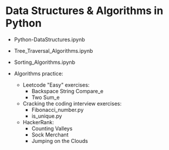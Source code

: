 # Data Structures & Algorithms in Python

- Python-DataStructures.ipynb
- Tree_Traversal_Algorithms.ipynb
- Sorting_Algorithms.ipynb

- Algorithms practice:
  - Leetcode "Easy" exercises:
      * Backspace String Compare_e
      * Two Sum_e
  - Cracking the coding interview exercises:
      * Fibonacci_number.py
      * is_unique.py
  - HackerRank:
      * Counting Valleys
      * Sock Merchant
      * Jumping on the Clouds
